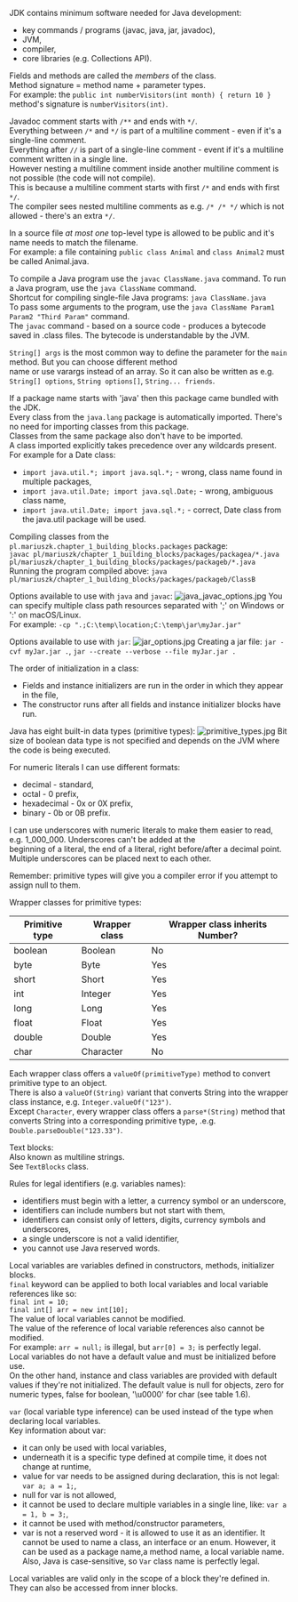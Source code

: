 JDK contains minimum software needed for Java development:
* key commands / programs (javac, java, jar, javadoc),
* JVM,
* compiler,
* core libraries (e.g. Collections API).

Fields and methods are called the *members* of the class.\
Method signature = method name + parameter types.\
For example: the `public int numberVisitors(int month) { return 10 }` method's signature is `numberVisitors(int)`.

Javadoc comment starts with `/**` and ends with `*/`.\
Everything between `/*` and `*/` is part of a multiline comment - even if it's a single-line comment.\
Everything after `//` is part of a single-line comment - event if it's a multiline comment written in a single line.\
However nesting a multiline comment inside another multiline comment is not possible (the code will not compile).\
This is because a multiline comment starts with first `/*` and ends with first `*/`.\
The compiler sees nested multiline comments as e.g. `/* /* */` which is not allowed - there's an extra `*/`.

In a source file *at most one* top-level type is allowed to be public and it's name needs to match the filename.\
For example: a file containing `public class Animal` and `class Animal2` must be called Animal.java.

To compile a Java program use the `javac ClassName.java` command. To run a Java program, use the `java ClassName` command.\
Shortcut for compiling single-file Java programs: `java ClassName.java`\
To pass some arguments to the program, use the `java ClassName Param1 Param2 "Third Param"` command.\
The `javac` command - based on a source code - produces a bytecode saved in .class files. The bytecode is understandable by the JVM.

`String[] args` is the most common way to define the parameter for the `main` method. But you can choose different method\
name or use varargs instead of an array. So it can also be written as e.g. `String[] options`, `String options[]`, `String... friends`.

If a package name starts with 'java' then this package came bundled with the JDK.\
Every class from the `java.lang` package is automatically imported. There's no need for importing classes from this package.\
Classes from the same package also don't have to be imported.\
A class imported explicitly takes precedence over any wildcards present. For example for a Date class:
* `import java.util.*; import java.sql.*;` - wrong, class name found in multiple packages,
* `import java.util.Date; import java.sql.Date;` - wrong, ambiguous class name,
* `import java.util.Date; import java.sql.*;` - correct, Date class from the java.util package will be used.

Compiling classes from the `pl.mariuszk.chapter_1_building_blocks.packages` package:\
`javac pl/mariuszk/chapter_1_building_blocks/packages/packagea/*.java pl/mariuszk/chapter_1_building_blocks/packages/packageb/*.java`\
Running the program compiled above: `java pl/mariuszk/chapter_1_building_blocks/packages/packageb/ClassB`

Options available to use with `java` and `javac`:
![java_javac_options.jpg](imgs%2Fjava_javac_options.jpg)
You can specify multiple class path resources separated with ';' on Windows or ':' on macOS/Linux.\
For example: `-cp ".;C:\temp\location;C:\temp\jar\myJar.jar"`

Options available to use with `jar`:
![jar_options.jpg](imgs%2Fjar_options.jpg)
Creating a jar file: `jar -cvf myJar.jar .`, `jar --create --verbose --file myJar.jar .`

The order of initialization in a class:
* Fields and instance initializers are run in the order in which they appear in the file,
* The constructor runs after all fields and instance initializer blocks have run.

Java has eight built-in data types (primitive types):
![primitive_types.jpg](imgs%2Fprimitive_types.jpg)
Bit size of boolean data type is not specified and depends on the JVM where the code is being executed.

For numeric literals I can use different formats:
* decimal - standard,
* octal - 0 prefix,
* hexadecimal - 0x or 0X prefix,
* binary - 0b or 0B prefix.

I can use underscores with numeric literals to make them easier to read, e.g. 1_000_000. Underscores can't be added at the\
beginning of a literal, the end of a literal, right before/after a decimal point. Multiple underscores can be placed next to each other.

Remember: primitive types will give you a compiler error if you attempt to assign null to them.

Wrapper classes for primitive types:

| Primitive type | Wrapper class | Wrapper class inherits Number? |
|----------------|---------------|--------------------------------|
| boolean        | Boolean       | No                             |
| byte           | Byte          | Yes                            |
| short          | Short         | Yes                            |
| int            | Integer       | Yes                            |
| long           | Long          | Yes                            |
| float          | Float         | Yes                            |
| double         | Double        | Yes                            |
| char           | Character     | No                             |

Each wrapper class offers a `valueOf(primitiveType)` method to convert primitive type to an object.\
There is also a `valueOf(String)` variant that converts String into the wrapper class instance, e.g. `Integer.valueOf("123")`.\
Except `Character`, every wrapper class offers a `parse*(String)` method that converts String into a corresponding 
primitive type, .e.g. `Double.parseDouble("123.33")`.

Text blocks:\
Also known as multiline strings.\
See `TextBlocks` class.

Rules for legal identifiers (e.g. variables names):
* identifiers must begin with a letter, a currency symbol or an underscore,
* identifiers can include numbers but not start with them,
* identifiers can consist only of letters, digits, currency symbols and underscores,
* a single underscore is not a valid identifier,
* you cannot use Java reserved words.

Local variables are variables defined in constructors, methods, initializer blocks.\
`final` keyword can be applied to both local variables and local variable references like so:\
`final int = 10;`\
`final int[] arr = new int[10];`\
The value of local variables cannot be modified.\
The value of the reference of local variable references also cannot be modified.\
For example: `arr = null;` is illegal, but `arr[0] = 3;` is perfectly legal.\
Local variables do not have a default value and must be initialized before use.\
On the other hand, instance and class variables are provided with default values if they're not initialized. The default value
is null for objects, zero for numeric types, false for boolean, '\u0000' for char (see table 1.6).

`var` (local variable type inference) can be used instead of the type when declaring local variables.\
Key information about var:
* it can only be used with local variables,
* underneath it is a specific type defined at compile time, it does not change at runtime,
* value for var needs to be assigned during declaration, this is not legal: `var a; a = 1;`,
* null for var is not allowed,
* it cannot be used to declare multiple variables in a single line, like: `var a = 1, b = 3;`,
* it cannot be used with method/constructor parameters,
* var is not a reserved word - it is allowed to use it as an identifier. It cannot be used to name a class, an interface or an enum.
However, it can be used as a package name,a  method name, a local variable name. Also, Java is case-sensitive, so 
`Var` class name is perfectly legal.

Local variables are valid only in the scope of a block they're defined in. They can also be accessed from inner blocks.

